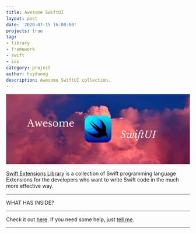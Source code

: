 ```yaml
---
title: Awesome SwiftUI
layout: post
date: '2020-07-15 16:00:00'
projects: true
tag:
- library
- framework
- swift
- ios
category: project
author: huyduong
description: Awesome SwiftUI collection.
---
```


![Banner](../assets/project/awesome-swiftui.png)

 <a href="https://github.com/duonghominhhuy/swift-extensions" target="_blank">Swift Extensions Library</a> is a collection of Swift programming language Extensions for the developers who want to write Swift code in the much more effective way.

---

WHAT HAS INSIDE?



---

Check it out <a href="https://github.com/duonghominhhuy/swift-extensions" target="_blank">here</a>.
If you need some help, just <a href="https://github.com/duonghominhhuy/swift-extensions/issues" target="_blank">tell me</a>.

---